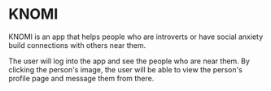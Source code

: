 # KNOMI

KNOMI is an app that helps people who are introverts or have social anxiety build connections with others near them.

The user will log into the app and see the people who are near them. By clicking the person's image, the user will be able to view the person's profile page and message them from there.
